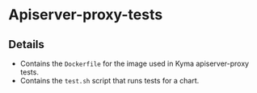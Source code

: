# Apiserver-proxy-tests

## Details
- Contains the `Dockerfile` for the image used in Kyma apiserver-proxy tests.
- Contains the `test.sh` script that runs tests for a chart.
